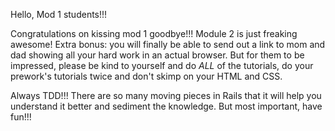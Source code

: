 Hello, Mod 1 students!!!

Congratulations on kissing mod 1 goodbye!!! Module 2 is just freaking awesome! Extra bonus: you will finally be able to send out a link to mom and dad showing all your hard work in an actual browser. But for them to be impressed, please be kind to yourself and do _ALL_ of the tutorials, do your prework's tutorials twice and don't skimp on your HTML and CSS.

Always TDD!!! There are so many moving pieces in Rails that it will help you understand it better and sediment the knowledge. But most important, have fun!!!

